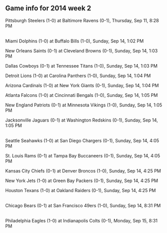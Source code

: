 ## Game info for 2014 week 2
Pittsburgh Steelers (1-0) at Baltimore Ravens (0-1), Thursday, Sep 11, 8:28 PM

<br/>Miami Dolphins (1-0) at Buffalo Bills (1-0), Sunday, Sep 14, 1:02 PM

New Orleans Saints (0-1) at Cleveland Browns (0-1), Sunday, Sep 14, 1:03 PM

Dallas Cowboys (0-1) at Tennessee Titans (1-0), Sunday, Sep 14, 1:03 PM

Detroit Lions (1-0) at Carolina Panthers (1-0), Sunday, Sep 14, 1:04 PM

Arizona Cardinals (1-0) at New York Giants (0-1), Sunday, Sep 14, 1:04 PM

Atlanta Falcons (1-0) at Cincinnati Bengals (1-0), Sunday, Sep 14, 1:05 PM

New England Patriots (0-1) at Minnesota Vikings (1-0), Sunday, Sep 14, 1:05 PM

Jacksonville Jaguars (0-1) at Washington Redskins (0-1), Sunday, Sep 14, 1:05 PM

<br/>Seattle Seahawks (1-0) at San Diego Chargers (0-1), Sunday, Sep 14, 4:05 PM

St. Louis Rams (0-1) at Tampa Bay Buccaneers (0-1), Sunday, Sep 14, 4:05 PM

Kansas City Chiefs (0-1) at Denver Broncos (1-0), Sunday, Sep 14, 4:25 PM

New York Jets (1-0) at Green Bay Packers (0-1), Sunday, Sep 14, 4:25 PM

Houston Texans (1-0) at Oakland Raiders (0-1), Sunday, Sep 14, 4:25 PM

<br/>Chicago Bears (0-1) at San Francisco 49ers (1-0), Sunday, Sep 14, 8:31 PM

<br/>Philadelphia Eagles (1-0) at Indianapolis Colts (0-1), Monday, Sep 15, 8:31 PM

